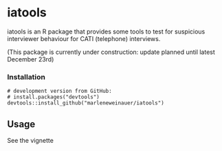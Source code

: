 # iatools

iatools is an R package that provides some tools to test for suspicious interviewer behaviour for CATI (telephone) interviews.

(This package is currently under construction: update planned until latest December 23rd)

### Installation

```
# development version from GitHub:
# install.packages("devtools")
devtools::install_github("marleneweinauer/iatools")
```

## Usage

See the vignette
